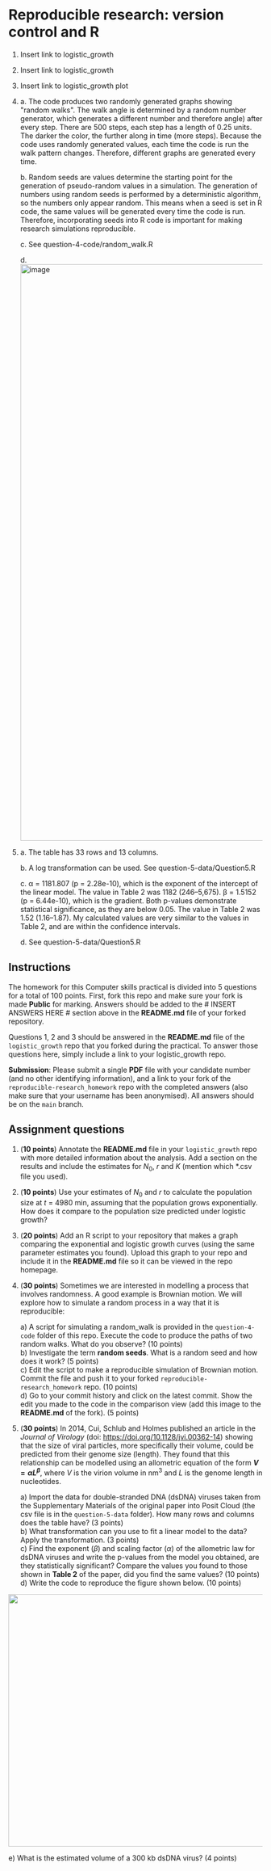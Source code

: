 # Reproducible research: version control and R
1. Insert link to logistic_growth

2. Insert link to logistic_growth

3. Insert link to logistic_growth plot


4. a. The code produces two randomly generated graphs showing "random walks". The walk angle is determined by a random number generator, which generates a different number and therefore angle) after every step. There are 500 steps, each step has a length of 0.25 units. The darker the color, the further along in time (more steps). Because the code uses randomly generated values, each time the code is run the walk pattern changes. Therefore, different graphs are generated every time.

   b. Random seeds are values determine the starting point for the generation of pseudo-random values in a simulation. The generation of numbers using random seeds is performed by a deterministic algorithm, so the numbers only appear random. This means when a seed is set in R code, the same values will be generated every time the code is run. Therefore, incorporating seeds into R code is important for making research simulations reproducible.

   c. See question-4-code/random_walk.R

   d. <img width="1142" alt="image" src="https://github.com/user-attachments/assets/79b780d8-ec16-4b72-b304-0dd31b33efd4">

5. a. The table has 33 rows and 13 columns.

   b. A log transformation can be used. See question-5-data/Question5.R

   c. α = 1181.807 (p = 2.28e-10), which is the exponent of the intercept of the linear model. The value in Table 2 was 1182 (246–5,675). β = 1.5152 (p = 6.44e-10), which is the gradient. Both p-values demonstrate statistical significance, as they are below 0.05. The value in Table 2 was 1.52 (1.16–1.87). My calculated values are very similar to the values in Table 2, and are within the confidence intervals. 
  
   d. See question-5-data/Question5.R

## Instructions

The homework for this Computer skills practical is divided into 5 questions for a total of 100 points. First, fork this repo and make sure your fork is made **Public** for marking. Answers should be added to the # INSERT ANSWERS HERE # section above in the **README.md** file of your forked repository.

Questions 1, 2 and 3 should be answered in the **README.md** file of the `logistic_growth` repo that you forked during the practical. To answer those questions here, simply include a link to your logistic_growth repo.

**Submission**: Please submit a single **PDF** file with your candidate number (and no other identifying information), and a link to your fork of the `reproducible-research_homework` repo with the completed answers (also make sure that your username has been anonymised). All answers should be on the `main` branch.

## Assignment questions 

1) (**10 points**) Annotate the **README.md** file in your `logistic_growth` repo with more detailed information about the analysis. Add a section on the results and include the estimates for $N_0$, $r$ and $K$ (mention which *.csv file you used).
   
2) (**10 points**) Use your estimates of $N_0$ and $r$ to calculate the population size at $t$ = 4980 min, assuming that the population grows exponentially. How does it compare to the population size predicted under logistic growth? 

3) (**20 points**) Add an R script to your repository that makes a graph comparing the exponential and logistic growth curves (using the same parameter estimates you found). Upload this graph to your repo and include it in the **README.md** file so it can be viewed in the repo homepage.
   
4) (**30 points**) Sometimes we are interested in modelling a process that involves randomness. A good example is Brownian motion. We will explore how to simulate a random process in a way that it is reproducible:

   a) A script for simulating a random_walk is provided in the `question-4-code` folder of this repo. Execute the code to produce the paths of two random walks. What do you observe? (10 points) \
   b) Investigate the term **random seeds**. What is a random seed and how does it work? (5 points) \
   c) Edit the script to make a reproducible simulation of Brownian motion. Commit the file and push it to your forked `reproducible-research_homework` repo. (10 points) \
   d) Go to your commit history and click on the latest commit. Show the edit you made to the code in the comparison view (add this image to the **README.md** of the fork). (5 points) 

5) (**30 points**) In 2014, Cui, Schlub and Holmes published an article in the *Journal of Virology* (doi: https://doi.org/10.1128/jvi.00362-14) showing that the size of viral particles, more specifically their volume, could be predicted from their genome size (length). They found that this relationship can be modelled using an allometric equation of the form **$`V = \alpha L^{\beta}`$**, where $`V`$ is the virion volume in nm<sup>3</sup> and $`L`$ is the genome length in nucleotides.

   a) Import the data for double-stranded DNA (dsDNA) viruses taken from the Supplementary Materials of the original paper into Posit Cloud (the csv file is in the `question-5-data` folder). How many rows and columns does the table have? (3 points)\
   b) What transformation can you use to fit a linear model to the data? Apply the transformation. (3 points) \
   c) Find the exponent ($\beta$) and scaling factor ($\alpha$) of the allometric law for dsDNA viruses and write the p-values from the model you obtained, are they statistically significant? Compare the values you found to those shown in **Table 2** of the paper, did you find the same values? (10 points) \
   d) Write the code to reproduce the figure shown below. (10 points) 

  <p align="center">
     <img src="https://github.com/josegabrielnb/reproducible-research_homework/blob/main/question-5-data/allometric_scaling.png" width="600" height="500">
  </p>

  e) What is the estimated volume of a 300 kb dsDNA virus? (4 points) 
